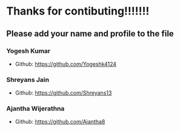 # Thanks for contibuting!!!!!!!
## Please add your name and profile to the file

### Yogesh Kumar
- Github: https://github.com/Yogeshk4124

### Shreyans Jain
- Github: https://github.com/Shreyans13

### Ajantha Wijerathna
- Github: https://github.com/Ajantha8
